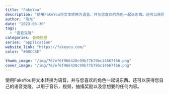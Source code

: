 ```yaml
---
title: "FakeYou"
description: "使用FakeYou将文本转换为语音，并与您喜欢的角色一起说东西。还可以获得您自己的语音克隆，以用于音乐，视频，抽搐奖励以"
author: "瑞东"
date: "2023-03-30"
tags:
  - "语音克隆"
categories: 音频处理
series: "application"
website_link: "https://fakeyou.com/"
color: "#00CC8E"

thumb_image: "/img/767ef6f966420c99b77b79bc14667f66.png"
cover_image: "/img/767ef6f966420c99b77b79bc14667f66.png"
---
```


使用FakeYou将文本转换为语音，并与您喜欢的角色一起说东西。还可以获得您自己的语音克隆，以用于音乐，视频，抽搐奖励以及您想要的任何内容。